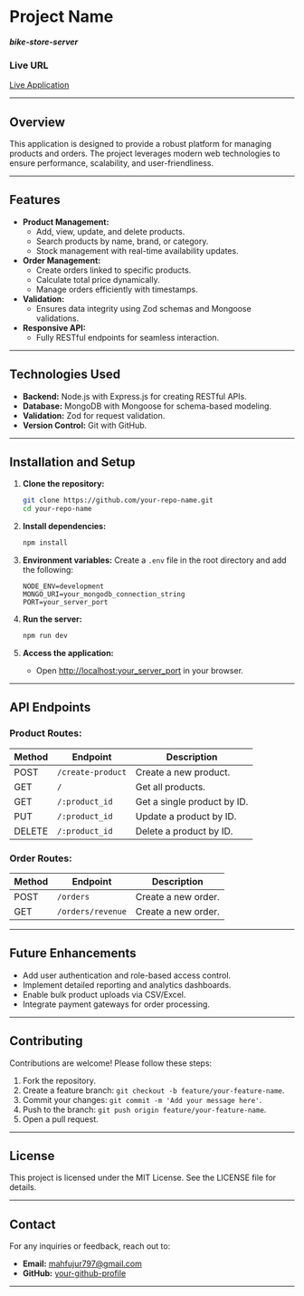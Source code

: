 # Project Name
***bike-store-server***
### Live URL
[Live Application](https://bike-store-server-a-2.vercel.app/)

---

## Overview
This application is designed to provide a robust platform for managing products and orders. The project leverages modern web technologies to ensure performance, scalability, and user-friendliness.

---

## Features
- **Product Management:**
  - Add, view, update, and delete products.
  - Search products by name, brand, or category.
  - Stock management with real-time availability updates.
- **Order Management:**
  - Create orders linked to specific products.
  - Calculate total price dynamically.
  - Manage orders efficiently with timestamps.
- **Validation:**
  - Ensures data integrity using Zod schemas and Mongoose validations.
- **Responsive API:**
  - Fully RESTful endpoints for seamless interaction.

---

## Technologies Used
- **Backend:** Node.js with Express.js for creating RESTful APIs.
- **Database:** MongoDB with Mongoose for schema-based modeling.
- **Validation:** Zod for request validation.
- **Version Control:** Git with GitHub.

---

## Installation and Setup

1. **Clone the repository:**
   ```bash
   git clone https://github.com/your-repo-name.git
   cd your-repo-name
   ```

2. **Install dependencies:**
   ```bash
   npm install
   ```

3. **Environment variables:**
   Create a `.env` file in the root directory and add the following:
   ```env
   NODE_ENV=development
   MONGO_URI=your_mongodb_connection_string
   PORT=your_server_port
   ```

4. **Run the server:**
   ```bash
   npm run dev
   ```

5. **Access the application:**
   - Open [http://localhost:your_server_port](http://localhost:your_server_port) in your browser.

---

## API Endpoints

### **Product Routes:**
| Method | Endpoint              | Description                     |
|--------|-----------------------|---------------------------------|
| POST   | `/create-product`     | Create a new product.           |
| GET    | `/`                   | Get all products.               |
| GET    | `/:product_id`        | Get a single product by ID.     |
| PUT    | `/:product_id`        | Update a product by ID.         |
| DELETE | `/:product_id`        | Delete a product by ID.         |

### **Order Routes:**
| Method | Endpoint             | Description                |
|--------|----------------------|----------------------------|
| POST   | `/orders`            | Create a new order.        |
| GET    | `/orders/revenue`    | Create a new order.        |

---

## Future Enhancements
- Add user authentication and role-based access control.
- Implement detailed reporting and analytics dashboards.
- Enable bulk product uploads via CSV/Excel.
- Integrate payment gateways for order processing.

---

## Contributing
Contributions are welcome! Please follow these steps:
1. Fork the repository.
2. Create a feature branch: `git checkout -b feature/your-feature-name`.
3. Commit your changes: `git commit -m 'Add your message here'`.
4. Push to the branch: `git push origin feature/your-feature-name`.
5. Open a pull request.

---

## License
This project is licensed under the MIT License. See the LICENSE file for details.

---

## Contact
For any inquiries or feedback, reach out to:
- **Email:** mahfujur797@gmail.com
- **GitHub:** [your-github-profile](https://github.com/mahfujurr)

---

